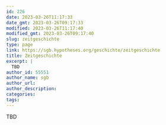 ```yaml
---
id: 226
date: 2023-03-26T11:17:33
date_gmt: 2023-03-26T09:17:33
modified: 2023-03-26T11:17:40
modified_gmt: 2023-03-26T09:17:40
slug: zeitgeschichte
type: page
link: https://sgb.hypotheses.org/geschichte/zeitgeschichte
title: Zeitgeschichte
excerpt: |
  TBD
author_id: 55551
author_name: sgb
author_url:
author_description:
categories:
tags:
---
```


TBD
